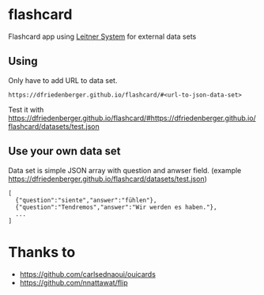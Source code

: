 # flashcard
Flashcard app using [Leitner System](https://en.wikipedia.org/wiki/Leitner_system) for external data sets

## Using
Only have to add URL to data set.
```
https://dfriedenberger.github.io/flashcard/#<url-to-json-data-set>
```

Test it with https://dfriedenberger.github.io/flashcard/#https://dfriedenberger.github.io/flashcard/datasets/test.json

## Use your own data set
Data set is simple JSON array with question and anwser field. (example https://dfriedenberger.github.io/flashcard/datasets/test.json)
```
[
  {"question":"siente","answer":"fühlen"},
  {"question":"Tendremos","answer":"Wir werden es haben."}, 
  ... 
]
```

# Thanks to

* https://github.com/carlsednaoui/ouicards
* https://github.com/nnattawat/flip

